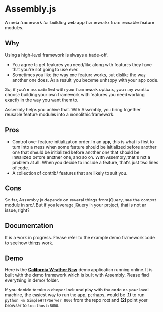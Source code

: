 # Assembly.js

A meta framework for building web app frameworks from reusable feature modules.


## Why

Using a high-level framework is always a trade-off.

- You agree to get features you need/like along with features they have that
  you're not going to use ever.
- Sometimes you like the way one feature works, but dislike the way another
  one does. As a result, you become unhappy with your app code.

So, if you're not satisfied with your framework options, you may want to choose
building your own framework with features you need working exactly in the way
you want them to.

Assembly helps you achive that. With Assembly, you bring together reusable
feature modules into a monolithic framework.


## Pros

- Control over feature initialization order. In an app, this is what is first
  to turn into a mess when some feature should be initialized before another one
  that should be initialized before another one that should be initialized
  before another one, and so on. With Assembly, that's not a problem at all.
  When you decide to include a feature, that's just two lines of code.
- A collection of contrib/ features that are likely to suit you.


## Cons

So far, Assembly.js depends on several things from jQuery, see the compat module
in src/. But if you leverage jQuery in your project, that is not an issue, right?


## Documentation

It is a work in progress. Please refer to the example demo framework code to see
how things work.


## Demo

Here is the [**California Weather Now**](http://mcmlxxxiii.github.io/Assembly.js/demo/)
demo application running online. It is built with the demo framework
which is built with Assembly. Please find everything in demo/ folder.

If you decide to take a deeper look and play with the code on your local
machine, the easiest way to run the app, perhaps, would be
**(1)** to run `python -m SimpleHTTPServer 8000` from the repo root and
**(2)** point your browser to `localhost:8000`.
